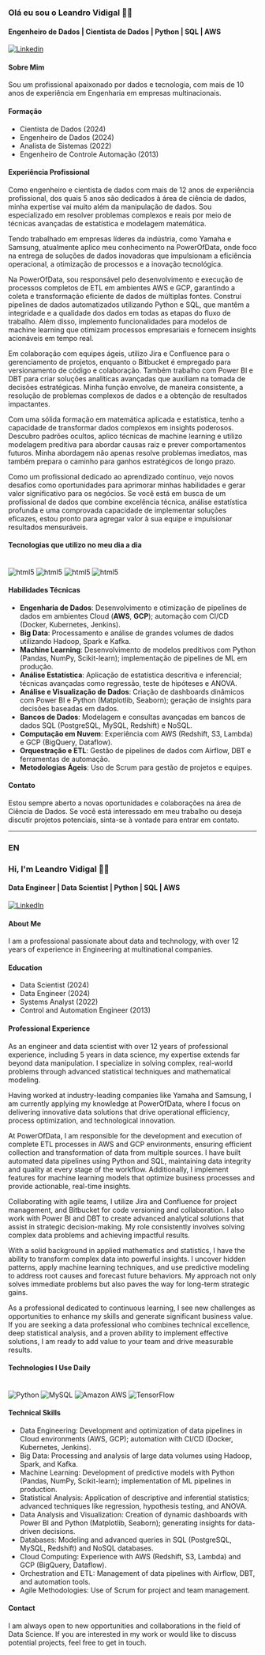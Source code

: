 ### Olá eu sou o Leandro Vidigal 🖐🏻
#### Engenheiro de Dados | Cientista de Dados | Python | SQL | AWS
[![Linkedin](https://img.shields.io/badge/LinkedIn-0077B5?style=for-the-badge&logo=linkedin&logoColor=white)](https://www.linkedin.com/in/leandrovidigal)

#### Sobre Mim
Sou um profissional apaixonado por dados e tecnologia, com mais de 10 anos de experiência em Engenharia em empresas multinacionais.

#### Formação
- Cientista de Dados (2024)
- Engenheiro de Dados (2024)
- Analista de Sistemas (2022)
- Engenheiro de Controle Automação (2013)

#### Experiência Profissional
Como engenheiro e cientista de dados com mais de 12 anos de experiência profissional, dos quais 5 anos são dedicados à área de ciência de dados, minha expertise vai muito além da manipulação de dados. Sou especializado em resolver problemas complexos e reais por meio de técnicas avançadas de estatística e modelagem matemática.

Tendo trabalhado em empresas líderes da indústria, como Yamaha e Samsung, atualmente aplico meu conhecimento na PowerOfData, onde foco na entrega de soluções de dados inovadoras que impulsionam a eficiência operacional, a otimização de processos e a inovação tecnológica.

Na PowerOfData, sou responsável pelo desenvolvimento e execução de processos completos de ETL em ambientes AWS e GCP, garantindo a coleta e transformação eficiente de dados de múltiplas fontes. Construí pipelines de dados automatizados utilizando Python e SQL, que mantêm a integridade e a qualidade dos dados em todas as etapas do fluxo de trabalho. Além disso, implemento funcionalidades para modelos de machine learning que otimizam processos empresariais e fornecem insights acionáveis em tempo real.

Em colaboração com equipes ágeis, utilizo Jira e Confluence para o gerenciamento de projetos, enquanto o Bitbucket é empregado para versionamento de código e colaboração. Também trabalho com Power BI e DBT para criar soluções analíticas avançadas que auxiliam na tomada de decisões estratégicas. Minha função envolve, de maneira consistente, a resolução de problemas complexos de dados e a obtenção de resultados impactantes.

Com uma sólida formação em matemática aplicada e estatística, tenho a capacidade de transformar dados complexos em insights poderosos. Descubro padrões ocultos, aplico técnicas de machine learning e utilizo modelagem preditiva para abordar causas raiz e prever comportamentos futuros. Minha abordagem não apenas resolve problemas imediatos, mas também prepara o caminho para ganhos estratégicos de longo prazo.

Como um profissional dedicado ao aprendizado contínuo, vejo novos desafios como oportunidades para aprimorar minhas habilidades e gerar valor significativo para os negócios. Se você está em busca de um profissional de dados que combine excelência técnica, análise estatística profunda e uma comprovada capacidade de implementar soluções eficazes, estou pronto para agregar valor à sua equipe e impulsionar resultados mensuráveis.

#### Tecnologias que utilizo no meu dia a dia
<div style="display: inline_block"><br/>
  <img align="center" alt="html5" src="https://img.shields.io/badge/Python-3776AB?style=for-the-badge&logo=python&logoColor=white" />
  <img align="center" alt="html5" src="https://img.shields.io/badge/MySQL-00000F?style=for-the-badge&logo=mysql&logoColor=white" /> 
  <img align="center" alt="html5" src="https://img.shields.io/badge/Amazon_AWS-232F3E?style=for-the-badge&logo=amazon-aws&logoColor=white" /> 
  <img align="center" alt="html5" src="https://img.shields.io/badge/TensorFlow-FF6F00?style=for-the-badge&logo=tensorflow&logoColor=white" /> 
</div>

#### Habilidades Técnicas

- **Engenharia de Dados**: Desenvolvimento e otimização de pipelines de dados em ambientes Cloud (**AWS**, **GCP**); automação com CI/CD (Docker, Kubernetes, Jenkins).
- **Big Data**: Processamento e análise de grandes volumes de dados utilizando Hadoop, Spark e Kafka.
- **Machine Learning**: Desenvolvimento de modelos preditivos com Python (Pandas, NumPy, Scikit-learn); implementação de pipelines de ML em produção.
- **Análise Estatística**: Aplicação de estatística descritiva e inferencial; técnicas avançadas como regressão, teste de hipóteses e ANOVA.
- **Análise e Visualização de Dados**: Criação de dashboards dinâmicos com Power BI e Python (Matplotlib, Seaborn); geração de insights para decisões baseadas em dados.
- **Bancos de Dados**: Modelagem e consultas avançadas em bancos de dados SQL (PostgreSQL, MySQL, Redshift) e NoSQL.
- **Computação em Nuvem**: Experiência com AWS (Redshift, S3, Lambda) e GCP (BigQuery, Dataflow).
- **Orquestração e ETL**: Gestão de pipelines de dados com Airflow, DBT e ferramentas de automação.
- **Metodologias Ágeis**: Uso de Scrum para gestão de projetos e equipes.

#### Contato
Estou sempre aberto a novas oportunidades e colaborações na área de Ciência de Dados. Se você está interessado em meu trabalho ou deseja discutir projetos potenciais, sinta-se à vontade para entrar em contato.

______________________________________________________________________________________________________________________________________________________________________

### EN
### Hi, I'm Leandro Vidigal 🖐🏻

#### Data Engineer | Data Scientist | Python | SQL | AWS
[![LinkedIn](https://img.shields.io/badge/LinkedIn-0077B5?style=for-the-badge&logo=linkedin&logoColor=white)](https://www.linkedin.com/in/leandrovidigal)

#### About Me
I am a professional passionate about data and technology, with over 12 years of experience in Engineering at multinational companies.

#### Education
- Data Scientist (2024)
- Data Engineer (2024)
- Systems Analyst (2022)
- Control and Automation Engineer (2013)

#### Professional Experience

As an engineer and data scientist with over 12 years of professional experience, including 5 years in data science, my expertise extends far beyond data manipulation. I specialize in solving complex, real-world problems through advanced statistical techniques and mathematical modeling.

Having worked at industry-leading companies like Yamaha and Samsung, I am currently applying my knowledge at PowerOfData, where I focus on delivering innovative data solutions that drive operational efficiency, process optimization, and technological innovation.

At PowerOfData, I am responsible for the development and execution of complete ETL processes in AWS and GCP environments, ensuring efficient collection and transformation of data from multiple sources. I have built automated data pipelines using Python and SQL, maintaining data integrity and quality at every stage of the workflow. Additionally, I implement features for machine learning models that optimize business processes and provide actionable, real-time insights.

Collaborating with agile teams, I utilize Jira and Confluence for project management, and Bitbucket for code versioning and collaboration. I also work with Power BI and DBT to create advanced analytical solutions that assist in strategic decision-making. My role consistently involves solving complex data problems and achieving impactful results.

With a solid background in applied mathematics and statistics, I have the ability to transform complex data into powerful insights. I uncover hidden patterns, apply machine learning techniques, and use predictive modeling to address root causes and forecast future behaviors. My approach not only solves immediate problems but also paves the way for long-term strategic gains.

As a professional dedicated to continuous learning, I see new challenges as opportunities to enhance my skills and generate significant business value. If you are seeking a data professional who combines technical excellence, deep statistical analysis, and a proven ability to implement effective solutions, I am ready to add value to your team and drive measurable results.

#### Technologies I Use Daily
<div style="display: inline_block"><br/>
  <img align="center" alt="Python" src="https://img.shields.io/badge/Python-3776AB?style=for-the-badge&logo=python&logoColor=white" />
  <img align="center" alt="MySQL" src="https://img.shields.io/badge/MySQL-00000F?style=for-the-badge&logo=mysql&logoColor=white" /> 
  <img align="center" alt="Amazon AWS" src="https://img.shields.io/badge/Amazon_AWS-232F3E?style=for-the-badge&logo=amazon-aws&logoColor=white" /> 
  <img align="center" alt="TensorFlow" src="https://img.shields.io/badge/TensorFlow-FF6F00?style=for-the-badge&logo=tensorflow&logoColor=white" /> 
</div>

#### Technical Skills
- Data Engineering: Development and optimization of data pipelines in Cloud environments (AWS, GCP); automation with CI/CD (Docker, Kubernetes, Jenkins).
- Big Data: Processing and analysis of large data volumes using Hadoop, Spark, and Kafka.
- Machine Learning: Development of predictive models with Python (Pandas, NumPy, Scikit-learn); implementation of ML pipelines in production.
- Statistical Analysis: Application of descriptive and inferential statistics; advanced techniques like regression, hypothesis testing, and ANOVA.
- Data Analysis and Visualization: Creation of dynamic dashboards with Power BI and Python (Matplotlib, Seaborn); generating insights for data-driven decisions.
- Databases: Modeling and advanced queries in SQL (PostgreSQL, MySQL, Redshift) and NoSQL databases.
- Cloud Computing: Experience with AWS (Redshift, S3, Lambda) and GCP (BigQuery, Dataflow).
- Orchestration and ETL: Management of data pipelines with Airflow, DBT, and automation tools.
- Agile Methodologies: Use of Scrum for project and team management.

#### Contact
I am always open to new opportunities and collaborations in the field of Data Science. If you are interested in my work or would like to discuss potential projects, feel free to get in touch.

